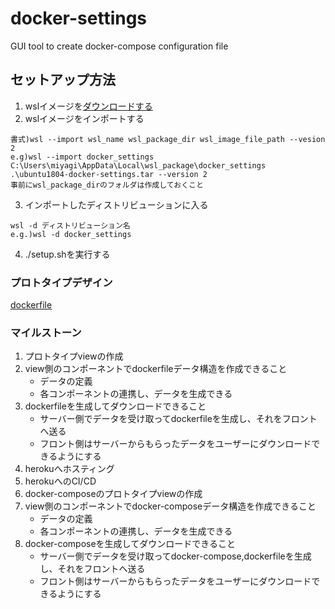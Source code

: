 # docker-settings
GUI tool to create docker-compose configuration file

## セットアップ方法

1. wslイメージを[ダウンロードする](https://www.google.com/url?q=https://drive.google.com/drive/folders/1F3u5j7U9qUmzYZm8SSHcxHDnanI-iRAm&sa=D&source=hangouts&ust=1597329542724000&usg=AFQjCNGQwWmYJl_Wo7WdBFhD8KHqHQPZ7Q)
1. wslイメージをインポートする
```
書式)wsl --import wsl_name wsl_package_dir wsl_image_file_path --vesion 2
e.g)wsl --import docker_settings C:\Users\miyagi\AppData\Local\wsl_package\docker_settings .\ubuntu1804-docker-settings.tar --version 2
事前にwsl_package_dirのフォルダは作成しておくこと
```
3. インポートしたディストリビューションに入る
```
wsl -d ディストリビューション名
e.g.)wsl -d docker_settings
```

4. ./setup.shを実行する

### プロトタイプデザイン

[dockerfile](https://www.figma.com/file/k0ngbaX2uCNRmLdRP956tz/dockerlien?node-id=0%3A1)

### マイルストーン

1. プロトタイプviewの作成
1. view側のコンポーネントでdockerfileデータ構造を作成できること
    - データの定義
    - 各コンポーネントの連携し、データを生成できる
1. dockerfileを生成してダウンロードできること
    - サーバー側でデータを受け取ってdockerfileを生成し、それをフロントへ送る
    - フロント側はサーバーからもらったデータをユーザーにダウンロードできるようにする
1. herokuへホスティング
1. herokuへのCI/CD
1. docker-composeのプロトタイプviewの作成
1. view側のコンポーネントでdocker-composeデータ構造を作成できること
    - データの定義
    - 各コンポーネントの連携し、データを生成できる
1. docker-composeを生成してダウンロードできること
    - サーバー側でデータを受け取ってdocker-compose,dockerfileを生成し、それをフロントへ送る
    - フロント側はサーバーからもらったデータをユーザーにダウンロードできるようにする


